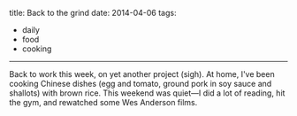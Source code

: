 title: Back to the grind
date: 2014-04-06
tags:
- daily
- food
- cooking
---

Back to work this week, on yet another project (sigh). At home, I've been cooking Chinese dishes (egg and tomato, ground pork in soy sauce and shallots) with brown rice. This weekend was quiet—I did a lot of reading, hit the gym, and rewatched some Wes Anderson films.
